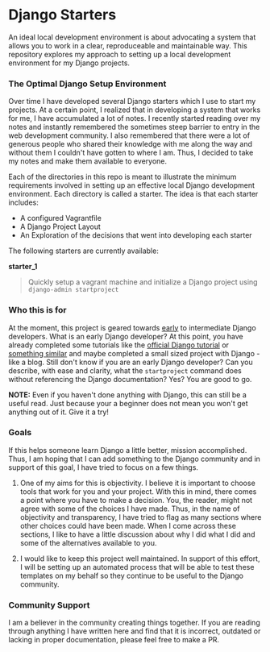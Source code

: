 # Django Starters

An ideal local development environment is about advocating a system that allows you to work in a clear, reproduceable and maintainable way.  This repository explores my approach to setting up a local development environment for my Django projects. 

### The Optimal Django Setup Environment

Over time I have developed several Django starters which I use to start my projects.  At a certain point, I realized that in developing a system that works for me, I have accumulated a lot of notes.  I recently started reading over my notes and instantly remembered the sometimes steep barrier to entry in the web development community.  I also remembered that there were a lot of generous people who shared their knowledge with me along the way and without them I couldn't have gotten to where I am.  Thus, I decided to take my notes and make them available to everyone.

Each of the directories in this repo is meant to illustrate the minimum requirements involved in setting up an effective local Django development environment.  Each directory is called a starter.  The idea is that each starter includes:

* A configured Vagrantfile
* A Django Project Layout
* An Exploration of the decisions that went into developing each starter

The following starters are currently available:

**starter_1**
> Quickly setup a vagrant machine and initialize a Django project using `django-admin startproject`



 

### Who this is for

At the moment, this project is geared towards <a href="http://zedshaw.com/2015/06/16/early-vs-beginning-coders/" target="_blank">early</a> to intermediate Django developers.  What is an early Django developer? At this point, you have already completed some tutorials like the <a href="https://docs.djangoproject.com/en/1.9/intro/tutorial01/" target="_blank">official Django tutorial</a> or <a href="http://tutorial.djangogirls.org/en/index.html" target="_blank">something similar</a> and maybe completed a small sized project with Django - like a blog.  Still don't know if you are an early Django developer?  Can you describe, with ease and clarity, what the `startproject` command does without referencing the Django documentation?  Yes?  You are good to go.

**NOTE:** Even if you haven't done anything with Django, this can still be a useful read.  Just because your a beginner does not mean you won't get anything out of it.  Give it a try!

### Goals

If this helps someone learn Django a little better, mission accomplished.  Thus, I am hoping that I can add something to the Django community and in support of this goal, I have tried to focus on a few things.

1.  One of my aims for this is objectivity.  I believe it is important to choose tools that work for you and your project.  With this in mind, there comes a point where you have to make a decision.  You, the reader, might not agree with some of the choices I have made.  Thus, in the name of objectivity and transparency, I have tried to flag as many sections where other choices could have been made.  When I come across these sections, I like to have a little discussion about why I did what I did and some of the alternatives available to you.

2.  I would like to keep this project well maintained.  In support of this effort, I will be setting up an automated process that will be able to test these templates on my behalf so they continue to be useful to the Django community.    

### Community Support

I am a believer in the community creating things together.  If you are reading through anything I have written here and find that it is incorrect, outdated or lacking in proper documentation, please feel free to make a PR.





